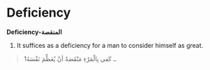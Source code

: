 Deficiency
==========

**Deficiency-المنقصة**

1. It suffices as a deficiency for a man to consider himself as great.

> 1ـ كَفى بِالْمَرْءِ مَنْقَصَةً أنْ يُعَظِّمَ نَفْسَهُ.


